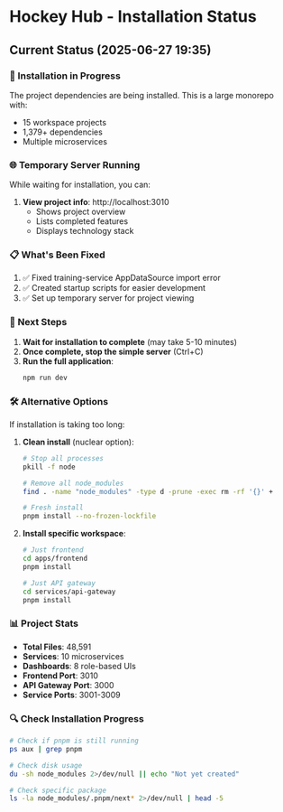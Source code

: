 # Hockey Hub - Installation Status

## Current Status (2025-06-27 19:35)

### 🔄 Installation in Progress

The project dependencies are being installed. This is a large monorepo with:
- 15 workspace projects
- 1,379+ dependencies
- Multiple microservices

### 🌐 Temporary Server Running

While waiting for installation, you can:

1. **View project info**: http://localhost:3010
   - Shows project overview
   - Lists completed features
   - Displays technology stack

### 📋 What's Been Fixed

1. ✅ Fixed training-service AppDataSource import error
2. ✅ Created startup scripts for easier development
3. ✅ Set up temporary server for project viewing

### 🚀 Next Steps

1. **Wait for installation to complete** (may take 5-10 minutes)
2. **Once complete, stop the simple server** (Ctrl+C)
3. **Run the full application**:
   ```bash
   npm run dev
   ```

### 🛠️ Alternative Options

If installation is taking too long:

1. **Clean install** (nuclear option):
   ```bash
   # Stop all processes
   pkill -f node
   
   # Remove all node_modules
   find . -name "node_modules" -type d -prune -exec rm -rf '{}' +
   
   # Fresh install
   pnpm install --no-frozen-lockfile
   ```

2. **Install specific workspace**:
   ```bash
   # Just frontend
   cd apps/frontend
   pnpm install
   
   # Just API gateway
   cd services/api-gateway
   pnpm install
   ```

### 📊 Project Stats

- **Total Files**: 48,591
- **Services**: 10 microservices
- **Dashboards**: 8 role-based UIs
- **Frontend Port**: 3010
- **API Gateway Port**: 3000
- **Service Ports**: 3001-3009

### 🔍 Check Installation Progress

```bash
# Check if pnpm is still running
ps aux | grep pnpm

# Check disk usage
du -sh node_modules 2>/dev/null || echo "Not yet created"

# Check specific package
ls -la node_modules/.pnpm/next* 2>/dev/null | head -5
```